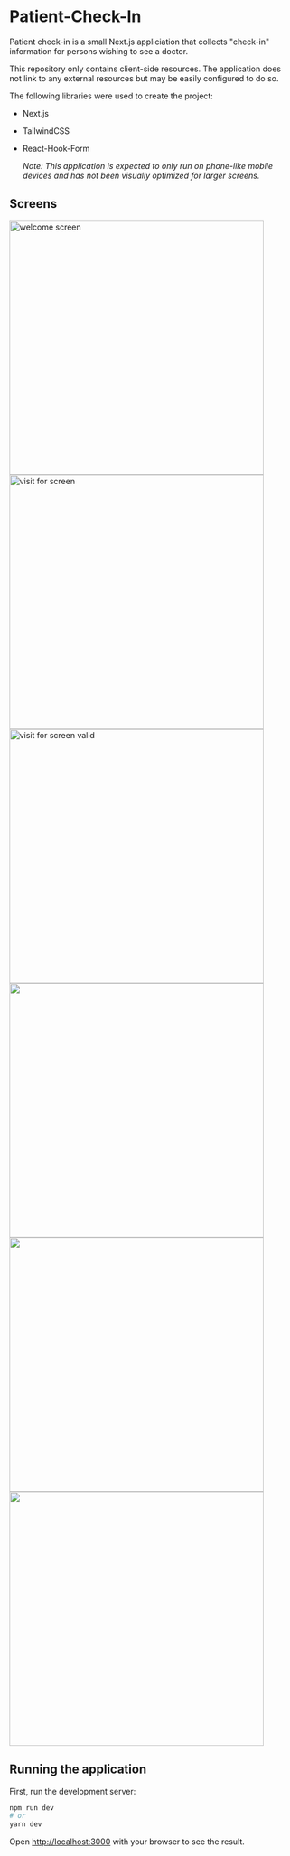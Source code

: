 # Patient-Check-In

 Patient check-in is a small Next.js appliciation that collects "check-in" information for persons wishing to see a doctor.

This repository only contains client-side resources. The application does not link to any external resources but may be easily configured to do so.

The following libraries were used to create the project:

* Next.js

* TailwindCSS

* React-Hook-Form

  *Note: This application is expected to only run on phone-like mobile devices and has not been visually optimized for larger screens.*

## Screens
<img src="https://d2ff1pywnx56xu.cloudfront.net/patient-check-in-screens/0-welcome.png" height="450" alt="welcome screen">
<img src="https://d2ff1pywnx56xu.cloudfront.net/patient-check-in-screens/1-visitFor.png" height="450px" alt="visit for screen">
<img src="https://d2ff1pywnx56xu.cloudfront.net/patient-check-in-screens/1.1-vistFor.png" height="450px" alt="visit for screen valid">
<br>
<img src="https://d2ff1pywnx56xu.cloudfront.net/patient-check-in-screens/2.1-reasons.png" height="450px">
<img src="https://d2ff1pywnx56xu.cloudfront.net/patient-check-in-screens/3.1-personal.png" height="450px">
<img src="https://d2ff1pywnx56xu.cloudfront.net/patient-check-in-screens/completed.png" height="450px">

## Running the application

First, run the development server:

```bash
npm run dev
# or
yarn dev

``` 

Open [http://localhost:3000](http://localhost:3000) with your browser to see the result.
